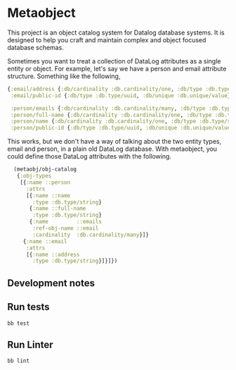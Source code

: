 # Metaobject

This project is an object catalog system for Datalog database
systems. It is designed to help you craft and maintain complex and
object focused database schemas.

Sometimes you want to treat a collection of DataLog attributes as a
single entity or object. For example, let's say we have a person and
email attribute structure. Something like the following,

```clojure
{:email/address {:db/cardinality :db.cardinality/one, :db/type :db.type/string},
 :email/public-id {:db/type :db.type/uuid, :db/unique :db.unique/value},

 :person/emails {:db/cardinality :db.cardinality/many, :db/type :db.type/ref},
 :person/full-name {:db/cardinality :db.cardinality/one, :db/type :db.type/string},
 :person/name {:db/cardinality :db.cardinality/one, :db/type :db.type/string},
 :person/public-id {:db/type :db.type/uuid, :db/unique :db.unique/value}}
```

This works, but we don't have a way of talking about the two entity
types, email and person, in a plain old DataLog database. With
metaobject, you could define those DataLog attributes with the
following.

```clojure
  (metaobj/obj-catalog
   {:obj-types
    [{:name ::person
      :attrs
      [{:name ::name
        :type :db.type/string}
       {:name ::full-name
        :type :db.type/string}
       {:name         ::emails
        :ref-obj-name ::email
        :cardinality  :db.cardinality/many}]}
     {:name ::email
      :attrs
      [{:name ::address
        :type :db.type/string}]}]})
```


## Development notes

## Run tests

```shell
bb test
```

## Run Linter

```shell
bb lint
```

